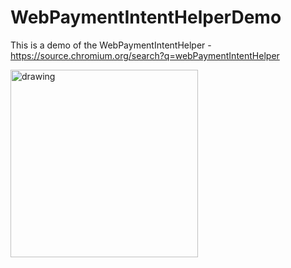 # WebPaymentIntentHelperDemo
This is a demo of the WebPaymentIntentHelper - https://source.chromium.org/search?q=webPaymentIntentHelper

<img src="/demo.gif" alt="drawing" width="300"/>
